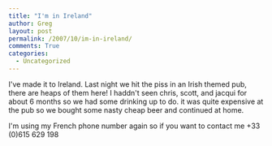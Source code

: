 ```yaml
---
title: "I'm in Ireland"
author: Greg
layout: post
permalink: /2007/10/im-in-ireland/
comments: True
categories:
  - Uncategorized
---
```

I've made it to Ireland. Last night we hit the piss in an Irish themed pub, there are heaps of them here! I haddn't seen chris, scott, and jacqui for about 6 months so we had some drinking up to do. it was quite expensive at the pub so we bought some nasty cheap beer and continued at home.

I'm using my French phone number again so if you want to contact me +33 (0)615 629 198